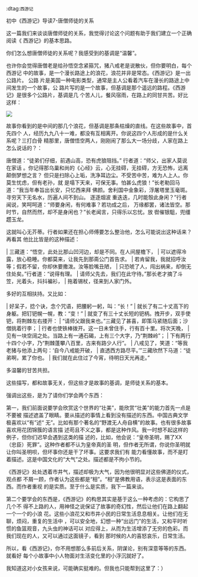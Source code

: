     
:dtag:`西游记`

初中《西游记》导读7-唐僧师徒的关系

这一篇我们来谈谈唐僧师徒的关系，我觉得讨论这个问题有助于我们建立一个正确阅读《
西游记》的基本思路。

你们怎么想唐僧师徒的关系呢？我感受到的基调是“温馨”。

也许你会觉得唐僧老是给孙悟空念紧箍咒，猪八戒老是说散伙，但你要明白，每个西游记
中的故事，是一个漫长路途上的浪花，浪花并非是常态。《西游记》是一出公路片。 公路
片是美国一种电影类型，通常是主人公看着汽车在漫长的路途上中间发生的一个故事，公
路片写的是一个故事，但基调是那个遥远的路程。《西游记》是很多个公路片，基调是几
个苦人儿，餐风宿雨，在路上的同甘共苦。好比这样：

![](_static/公路片的浪花.png)

故事你看到的是中间的那几个浪花，但基调是那条枯燥的直线。在这些故事中，首先四个
人，经历九九八十一难，都没有互相离开。你说这四个人形成的是什么关系呢？三打白骨
精那里，唐僧悟空两人，刚刚闹了那么大一场分歧，人家在路上怎么说话的？：

唐僧道：“徒弟们仔细，前遇山高，恐有虎狼阻挡。” 行者道：“师父，出家人莫说在家话
。你记得那乌巢和尚的《心经》云，心无挂碍，无挂碍，方无恐怖，远离颠倒梦想之言？
但只是扫除心上垢，洗净耳边尘。不受苦中苦，难为人上人。你莫生忧虑，但有老孙，就
是塌下天来，可保无事。怕甚么虎狼！”长老勒回马道：“我当年奉旨出长安，只忆西来拜
佛颜。舍利国中金象彩，浮屠塔里玉毫斑。寻穷天下无名水，历遍人间不到山。 逐逐烟波
重迭迭，几时能彀此身闲？”行者闻说，笑呵呵道：“师要身闲，有何难事？若功成之后，
万缘都罢，诸法皆空。那时节，自然而然，却不是身闲也？”长老闻言，只得乐以忘忧。放
辔催银駔，兜缰趱玉龙。

这就叫心无芥蒂。行者如果还在担心师傅要怎么整治他，怎么可能说出这种话来？再看其
他比比皆是的这种描述：

  | 三藏道：“悟空，此处比那山凹河边，却是不同。在人间屋檐下，
  | 可以遮得冷露，放心稳睡。你都莫来，让我先到那斋公门首告求。
  | 若肯留我，我就招呼汝等；假若不留，你却休要撒泼。汝等脸嘴丑陋，
  | 只恐唬了人，闯出祸来，却倒无住处矣。”行者道：“说得有理。
  | 请师父先去，我们在此守待。”那长老才摘了斗笠，光着头，抖抖褊衫，
  | 拖着锡杖，径来到人家门外。

多好的互相扶持。又比如：

  | 好呆子，捻个诀，念个咒语，把腰躬一躬，叫：“长！”
  | 就长了有二十丈高下的身躯。把钉钯幌一幌，教：“变！”
  | 就变了有三十丈长短的钯柄。拽开步，双手使钯，将荆棘左右搂开：
  | “请师父跟我来也。”三藏见了甚喜，即策马紧随后面；沙僧挑着行李；
  | 行者也使铁棒拨开。这一日未曾住手，行有百十里。将次天晚，
  | 见有一块空阔之处。当路上有一通石碣，上有三个大字，乃“荆棘岭”；
  | 下有两行十四个小字，乃“荆棘蓬攀八百里，古来有路少人行”。
  | 八戒见了，笑道：“等我老猪与他添上两句：‘自今八戒能开破，
  | 直透西方路尽平。’”三藏欣然下马道：“徒弟啊，累了你也。
  | 我们就在此住过了今宵，待明日天光再走。”

多温馨的甘苦共担。

这些描写，都和故事无关，但这些才是故事的基调，是师徒关系的基本。

强调出这些，是为了请你们学会两个东西：

第一，我们前面说要学会欣赏这个世界的“壮美”，能欣赏“壮美”的能力首先一点是不要被
描述遮盖了眼睛。要从描述的事情上看到没有描述的东西。中国古典文学极喜欢以“有”述“
无”。比如有那个著名的“野渡无人舟自横”的故事。也有很多故事喜欢用花团锦簇的语言描
述苟且不义之事，都是这种作风。我一时想不起这样的例子，但你们迟早会遇到这类的描
述的，比如，他会说：“皇帝圣明，赐了XX（忠臣）死罪”。这种作者都不认为皇帝真的圣
明，但作者无所谓，你说你圣明就让你叫圣明呗，但坏事你还是干了坏事。这要求我们有
能力看懂故事，而不是盯着描述。这是中国文化的“大气”之处。描述都是不拘小节的。

《西游记》处处透着市井气，描述却极为大气，因为他很明显对这些佛道的仪式，观点都
不屑一顾，作者认为这些都是“相”。“相”是佛教用语，表示这是表面的东西。而作者重视
的是实质。至于什么是实质，我下一篇来谈。

第二个要学会的东西是，《西游记》的构思其实是基于这么一种考虑的：它构思了几个不
得不上路的人，用神怪之说保证了故事的奇幻性，然后让他们在路上翻起一个一个的小浪
花。这些小浪花又和市井小民的日常生活息息相关。让他们在无聊，烦闷，重复的生活中
，可以安全地，幻想一种“出远门”的生活，又和平时听惯的鱼篮观音，九头虫的神话可以
对应得上，从而为生活增添了无穷的色彩。而我们现在的人，又可以通过这面镜子，看到
那时候的人的喜怒哀乐，日常生活。

所以，看《西游记》，你不用想那么多前后关系，阴谋论，别有深意等等的东西。就看好
每个小故事中小人物面对生活变化里的小浮沉就好了。

我知道这对小女孩来说，可能确实挺难的。但我也只能帮到这里了：）
